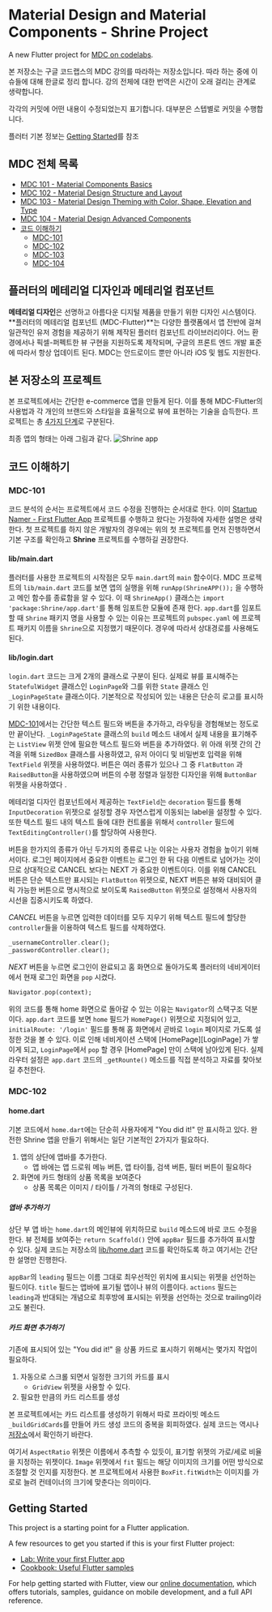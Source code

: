 # Material Design and Material Components - Shrine Project

A new Flutter project for [MDC on codelabs](https://codelabs.developers.google.com/codelabs/mdc-101-flutter/index.html).

본 저장소는 구글 코드랩스의 MDC 강의를 따라하는 저장소입니다. 따라 하는 중에 이슈들에 대해 한글로 정리 합니다. 강의 전체에 대한 번역은 시간이 오래 걸리는 관계로 생략합니다.

각각의 커밋에 어떤 내용이 수정되었는지 표기합니다. 대부분은 스텝별로 커밋을 수행합니다.

플러터 기본 정보는 [Getting Started](#Getting-Started)를 참조

## MDC 전체 목록

- [MDC 101 - Material Components Basics](https://codelabs.developers.google.com/codelabs/mdc-101-flutter/index.html#0)
- [MDC 102 - Material Design Structure and Layout](https://codelabs.developers.google.com/codelabs/mdc-102-flutter/)
- [MDC 103 - Material Design Theming with Color, Shape, Elevation and Type](https://codelabs.developers.google.com/codelabs/mdc-103-flutter)
- [MDC 104 - Material Design Advanced Components](https://codelabs.developers.google.com/codelabs/mdc-104-flutter)
- [코드 이해하기](#코드-이해하기)
  - [MDC-101](#MDC-101)
  - [MDC-102](#MDC-102)
  - [MDC-103](#MDC-103)
  - [MDC-104](#MDC-104)

## 플러터의 메테리얼 디자인과 메테리얼 컴포넌트

**메테리얼 디자인**은 선명하고 아름다운 디지털 제품을 만들기 위한 디자인 시스템이다.
**플러터의 메테리얼 컴포넌트 (MDC-Flutter)**는 다양한 플랫폼에서 앱 전반에 걸쳐 일관적인 유저 경험을 제공하기 위해 제작된 플러터 컴포넌트 라이브러리이다. 어느 환경에서나 픽셀-퍼펙트한 뷰 구현을 지원하도록 제작되며, 구글의 프론트 엔드 개발 표준에 따라서 항상 업데이트 된다. MDC는 안드로이드 뿐만 아니라 iOS 및 웹도 지원한다. 

## 본 저장소의 프로젝트

본 프로젝트에서는 간단한 e-commerce 앱을 만들게 된다. 이를 통해 MDC-Flutter의 사용법과 각 개인의 브랜드와 스타일을 효율적으로 뷰에 표현하는 기술을 습득한다. 프로젝트는 총 [4가지 단계](#MDC-전체-목록)로 구분된다.

최종 앱의 형태는 아래 그림과 같다.
![Shrine app](doc-imgs/1-MDC-final.png)

## 코드 이해하기

### MDC-101

코드 분석의 순서는 프로젝트에서 코드 수정을 진행하는 순서대로 한다. 이미 [Startup Namer - First Flutter App](https://github.com/flutter-tutorial/startup_namer) 프로젝트를 수행하고 왔다는 가정하에 자세한 설명은 생략한다. 첫 프로젝트를 하지 않은 개발자의 경우에는 위의 첫 프로젝트를 먼저 진행하면서 기본 구조를 확인하고 **Shrine** 프로젝트를 수행하길 권장한다. 

#### lib/main.dart

플러터를 사용한 프로젝트의 시작점은 모두 `main.dart`의 `main` 함수이다. MDC 프로젝트의 `lib/main.dart` 코드를 보면 앱의 실행을 위해 `runApp(ShrineAPP());` 을 수행하고 메인 함수를 종료함을 알 수 있다. 이 때 `ShrineApp()` 클래스는 `import 'package:Shrine/app.dart'`를 통해 임포트한 모듈에 존재 한다. `app.dart`를 임포트 할 때 `Shrine` 패키지 명을 사용할 수 있는 이유는 프로젝트의 `pubspec.yaml` 에 프로젝트 패키지 이름을 `Shrine`으로 지정했기 때문이다. 경우에 따라서 상대경로를 사용해도 된다. 

#### lib/login.dart

`login.dart` 코드는 크게 2개의 클래스로 구분이 된다. 실제로 뷰를 표시해주는 `StatefulWidget` 클래스인 `LoginPage`와 그를 위한 `State` 클래스 인 `_LoginPageState` 클래스이다. 기본적으로 작성되어 있는 내용은 단순히 로고를 표시하기 위한 내용이다. 

[MDC-101](#MDC-101)에서는 간단한 텍스트 필드와 버튼을 추가하고, 라우팅을 경험해보는 정도로만 끝이난다. `_LoginPageState` 클래스의 `build` 메소드 내에서 실제 내용을 표기해주는 `ListView` 위젯 안에 필요한 텍스트 필드와 버튼을 추가하였다. 위 아래 위젯 간의 간격을 위해 `SizedBox` 클래스를 사용하였고, 유저 아이디 및 비밀번호 입력을 위해 `TextField` 위젯을 사용하였다. 버튼은 여러 종류가 있으나 그 중 `FlatButton` 과 `RaisedButton`을 사용하였으며 버튼의 수평 정렬과 일정한 디자인을 위해 `ButtonBar` 위젯을 사용하였다 .

메테리얼 디자인 컴포넌트에서 제공하는 `TextField`는 `decoration` 필드를 통해 `InputDecoration` 위젯으로 설정할 경우 자연스럽게 이동되는 label을 설정할 수 있다. 또한 텍스트 필드 내의 텍스트 들에 대한 컨트롤을 위해서 `controller` 필드에 `TextEditingController()`를 할당하여 사용한다. 

버튼을 한가지의 종류가 아닌 두가지의 종류로 나눈 이유는 사용자 경험을 높이기 위해서이다. 로그인 페이지에서 중요한 이벤트는 로그인 한 뒤 다음 이벤트로 넘어가는 것이므로 상대적으로 CANCEL 보다는 NEXT 가 중요한 이벤트이다. 이를 위해 CANCEL 버튼은 단순 텍스트만 표시되는 `FlatButton` 위젯으로, NEXT 버튼은 뷰와 대비되어 클릭 가능한 버튼으로 명시적으로 보이도록 `RaisedButton` 위젯으로 설정해서 사용자의 시선을 집중시키도록 하였다. 

*CANCEL* 버튼을 누르면 입력한 데이터를 모두 지우기 위해 텍스트 필드에 할당한 `controller`들을 이용하여 텍스트 필드를 삭제하였다. 

```dart
_usernameController.clear();
_passwordController.clear();
```
*NEXT* 버튼을 누르면 로그인이 완료되고 홈 화면으로 돌아가도록 플러터의 네비게이터에서 현재 로그인 화면을 `pop` 시켰다. 
```dart
Navigator.pop(context);
```
위의 코드를 통해 home 화면으로 돌아갈 수 있는 이유는 `Navigator`의 스택구조 덕분이다. `app.dart` 코드를 보면 `home` 필드가 `HomePage()` 위젯으로 지정되어 있고, `initialRoute: '/login'` 필드를 통해 홈 화면에서 곧바로 `login` 페이지로 가도록 설정한 것을 볼 수 있다. 이로 인해 네비게이션 스택에 [HomePage][LoginPage] 가 쌓이게 되고, `LoginPage`에서 `pop` 할 경우 [HomePage] 만이 스택에 남아있게 된다. 실제 라우터 설정은 `app.dart` 코드의 `_getRounte()` 메소드를 직접 분석하고 자료를 찾아보길 추천한다. 

### MDC-102

#### home.dart

기본 코드에서 `home.dart`에는 단순히 사용자에게 "You did it!" 만 표시하고 있다. 완전한 Shrine 앱을 만들기 위해서는 일단 기본적인 2가지가 필요하다.
1. 앱의 상단에 앱바를 추가한다.
	- 앱 바에는 앱 드로워 메뉴 버튼, 앱 타이틀, 검색 버튼, 필터 버튼이 필요하다
2. 화면에 카드 형태의 상품 목록을 보여준다
	- 상품 목록은 이미지 / 타이틀 / 가격의 형태로 구성된다.

##### 앱바 추가하기

상단 부 앱 바는 `home.dart`의 메인뷰에 위치하므로 `build` 메소드에 바로 코드 수정을 한다. 뷰 전체를 보여주는 `return Scaffold()` 안에 `appBar` 필드를 추가하여 표시할 수 있다. 실제 코드는 저장소의 [lib/home.dart](lib/home.dart) 코드를 확인하도록 하고 여기서는 간단한 설명만 진행한다.

`appBar`의 `leading` 필드는 이름 그대로 최우선적인 위치에 표시되는 위젯을 선언하는 필드이다. `title` 필드는 앱바에 표기될 앱이나 뷰의 이름이다. `actions` 필드는 `leading`과 반대되는 개념으로 최후방에 표시되는 위젯을 선언하는 것으로 trailing이라고도 불린다. 

##### 카드 화면 추가하기

기존에 표시되어 있는 "You did it!" 을 상품 카드로 표시하기 위해서는 몇가지 작업이 필요하다. 
1. 자동으로 스크롤 되면서 일정한 크기의 카드를 표시
	- `GridView` 위젯을 사용할 수 있다.
2. 필요한 만큼의 카드 리스트를 생성 

본 프로젝트에서는 카드 리스트를 생성하기 위해서 따로 프라이빗 메소드 `_buildGridCards`를 만들어 카드 생성 코드의 중복을 회피하였다. 실제 코드는 역시나 [저장소](lib/home.dart)에서 확인하기 바란다. 

여기서 `AspectRatio` 위젯은 이름에서 추측할 수 있듯이, 표기할 위젯의 가로/세로 비율을 지정하는 위젯이다. `Image` 위젯에서 `fit` 필드는 해당 이미지의 크기를 어떤 방식으로 조절할 것 인지를 지정한다. 본 프로젝트에서 사용한 `BoxFit.fitWidth`는 이미지를 가로로 늘려 컨테이너의 크기에 맞춘다는 의미이다. 

## Getting Started

This project is a starting point for a Flutter application.

A few resources to get you started if this is your first Flutter project:

- [Lab: Write your first Flutter app](https://flutter.io/docs/get-started/codelab)
- [Cookbook: Useful Flutter samples](https://flutter.io/docs/cookbook)

For help getting started with Flutter, view our 
[online documentation](https://flutter.io/docs), which offers tutorials,
samples, guidance on mobile development, and a full API reference.
